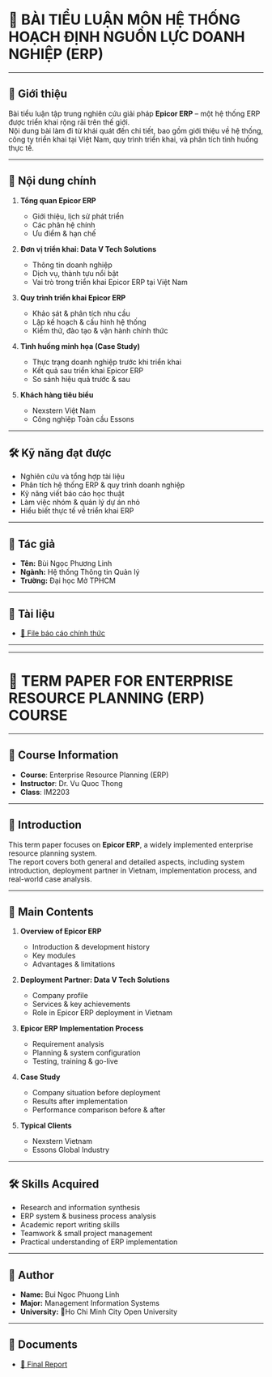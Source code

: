 # 📘 BÀI TIỂU LUẬN MÔN HỆ THỐNG HOẠCH ĐỊNH NGUỒN LỰC DOANH NGHIỆP (ERP)

---

## 📖 Giới thiệu
Bài tiểu luận tập trung nghiên cứu giải pháp **Epicor ERP** – một hệ thống ERP được triển khai rộng rãi trên thế giới.  
Nội dung bài làm đi từ khái quát đến chi tiết, bao gồm giới thiệu về hệ thống, công ty triển khai tại Việt Nam, quy trình triển khai, và phân tích tình huống thực tế.  

---

## 📘 Nội dung chính
1. **Tổng quan Epicor ERP**  
   - Giới thiệu, lịch sử phát triển  
   - Các phân hệ chính  
   - Ưu điểm & hạn chế  

2. **Đơn vị triển khai: Data V Tech Solutions**  
   - Thông tin doanh nghiệp  
   - Dịch vụ, thành tựu nổi bật  
   - Vai trò trong triển khai Epicor ERP tại Việt Nam  

3. **Quy trình triển khai Epicor ERP**  
   - Khảo sát & phân tích nhu cầu  
   - Lập kế hoạch & cấu hình hệ thống  
   - Kiểm thử, đào tạo & vận hành chính thức  

4. **Tình huống minh họa (Case Study)**  
   - Thực trạng doanh nghiệp trước khi triển khai  
   - Kết quả sau triển khai Epicor ERP  
   - So sánh hiệu quả trước & sau  

5. **Khách hàng tiêu biểu**  
   - Nexstern Việt Nam  
   - Công nghiệp Toàn cầu Essons  

---

## 🛠️ Kỹ năng đạt được
- Nghiên cứu và tổng hợp tài liệu  
- Phân tích hệ thống ERP & quy trình doanh nghiệp  
- Kỹ năng viết báo cáo học thuật  
- Làm việc nhóm & quản lý dự án nhỏ  
- Hiểu biết thực tế về triển khai ERP  

---

## 👤 Tác giả  
- **Tên:** Bùi Ngọc Phương Linh  
- **Ngành:** Hệ thống Thông tin Quản lý  
- **Trường:** Đại học Mở TPHCM  

---

## 📂 Tài liệu
- [📄 File báo cáo chính thức](./TieuLuan_HeThongHoachDinhNguocLucDoanhNghiep.pdf)  

---

---

# 📘 TERM PAPER FOR ENTERPRISE RESOURCE PLANNING (ERP) COURSE

---

## 🏫 Course Information
- **Course**: Enterprise Resource Planning (ERP)  
- **Instructor**: Dr. Vu Quoc Thong  
- **Class**: IM2203  

---

## 📖 Introduction
This term paper focuses on **Epicor ERP**, a widely implemented enterprise resource planning system.  
The report covers both general and detailed aspects, including system introduction, deployment partner in Vietnam, implementation process, and real-world case analysis.  

---

## 📘 Main Contents
1. **Overview of Epicor ERP**  
   - Introduction & development history  
   - Key modules  
   - Advantages & limitations  

2. **Deployment Partner: Data V Tech Solutions**  
   - Company profile  
   - Services & key achievements  
   - Role in Epicor ERP deployment in Vietnam  

3. **Epicor ERP Implementation Process**  
   - Requirement analysis  
   - Planning & system configuration  
   - Testing, training & go-live  

4. **Case Study**  
   - Company situation before deployment  
   - Results after implementation  
   - Performance comparison before & after  

5. **Typical Clients**  
   - Nexstern Vietnam  
   - Essons Global Industry  

---

## 🛠️ Skills Acquired
- Research and information synthesis  
- ERP system & business process analysis  
- Academic report writing skills  
- Teamwork & small project management  
- Practical understanding of ERP implementation  

---

## 👤 Author  
- **Name:** Bui Ngoc Phuong Linh  
- **Major:** Management Information Systems  
- **University:** Ho Chi Minh City Open University  

---

## 📂 Documents
- [📄 Final Report](./TieuLuan_HeThongHoachDinhNguocLucDoanhNghiep.pdf)  

